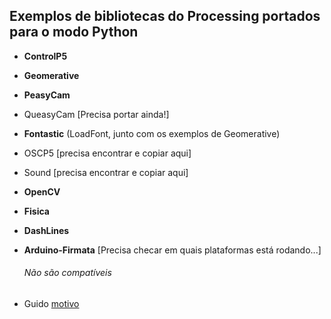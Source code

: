 ## Exemplos de bibliotecas do Processing portados para o modo Python

- **ControlP5** 
- **Geomerative** 
- **PeasyCam** 
- QueasyCam  [Precisa portar ainda!]
- **Fontastic** (LoadFont, junto com os exemplos de Geomerative)
- OSCP5 [precisa encontrar e copiar aqui]
- Sound [precisa encontrar e copiar aqui]
- **OpenCV**
- **Fisica**
- **DashLines**   
- **Arduino-Firmata** [Precisa checar em quais plataformas está rodando...]
 
  ###### Não são compatíveis

- Guido [motivo](https://discourse.processing.org/t/guido-cannot-work-in-python-mode/9501/12)
